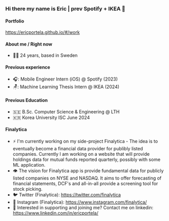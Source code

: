 ### Hi there my name is Eric | prev Spotify + IKEA 👋

#### Portfolio
https://ericportela.github.io/#/work

#### About me / Right now
- 🕺🏻 24 years, based in Sweden

#### Previous experience
- 🎧: Mobile Engineer Intern (iOS) @ Spotify (2023)
- 🪑: Machine Learning Thesis Intern @ IKEA (2024)

#### Previous Education
- 🇸🇪 B.Sc. Computer Science & Engineering @ LTH
- 🇰🇷 Korea University ISC June 2024

#### Finalytica
- ⚡ I'm currently working on my side-project Finalytica - The idea is to eventually become a financial data provider for publibly listed companies. Currently I am working on a website that will provide holdings data for mutual funds reported quarterly, possibly with some ML application.
- 👁️ The vision for Finalytica app is provide fundamental data for publicly listed companies on NYSE and NASDAQ. It aims to offer forecasting of financial statements, DCF's and all-in-all provide a screening tool for stock picking.
- 🐦 Twitter (Finalytica): https://twitter.com/finalytica
- 📸 Instagram (Finalytica): https://www.instagram.com/finalytica/
- 🤔 Interested in supporting and joining me? Contact me on linkedin: https://www.linkedin.com/in/ericportela/

<!-- [![Eric's GitHub stats](https://github-readme-stats.vercel.app/api?username=EricPortela&theme=transparent)](https://github.com/anuraghazra/github-readme-stats)


**EricPortela/EricPortela** is a ✨ _special_ ✨ repository because its `README.md` (this file) appears on your GitHub profile.

Here are some ideas to get you started:

- 🔭 I’m currently working on ...
- 🌱 I’m currently learning ...
- 👯 I’m looking to collaborate on ...
- 🤔 I’m looking for help with ...
- 💬 Ask me about ...
- 📫 How to reach me: ...
- 😄 Pronouns: ...
- ⚡ Fun fact: ...
-->
